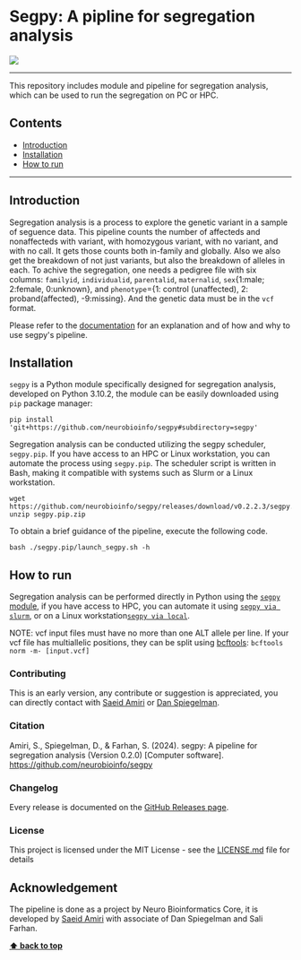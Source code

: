 # Segpy: A pipline for segregation analysis


[![](https://img.shields.io/badge/Documentation-segpy-blue)](https://neurobioinfo.github.io/segpy/site/) 

-------------

This repository includes module and pipeline for segregation analysis, which can be used to run the segregation on PC or HPC. 

## Contents
-  [Introduction](#introduction)
-  [Installation](#installation)
-  [How to run](#how-to-run)

---

## Introduction
Segregation analysis is a process to explore the genetic variant in a sample of seguence data. This pipeline counts the number of affecteds and nonaffecteds with variant, with homozygous variant, with no variant, and with no call. It gets those counts both in-family and globally. Also we also get the breakdown of not just variants, but also the breakdown of alleles in each. To achive the segregation, one needs a pedigree file with six columns: `familyid`, `individualid`, `parentalid`, `maternalid`, `sex`{1:male; 2:female, 0:unknown}, and `phenotype`={1: control (unaffected), 2: proband(affected), -9:missing}. And the genetic data must be in the `vcf` format.

Please refer to the [documentation](https://neurobioinfo.github.io/segpy/site/) for an explanation and of how and why to use segpy's pipeline.

## Installation
`segpy` is a Python module specifically designed for segregation analysis, developed on Python 3.10.2, the module can be easily downloaded using `pip` package manager:  

```
pip install 'git+https://github.com/neurobioinfo/segpy#subdirectory=segpy'
```

Segregation analysis can be conducted utilizing the segpy scheduler, `segpy.pip`. If you have access to an HPC or Linux workstation, you can automate the process using `segpy.pip`. The scheduler script is written in Bash, making it compatible with systems such as Slurm or a Linux workstation.

```
wget https://github.com/neurobioinfo/segpy/releases/download/v0.2.2.3/segpy.pip.zip
unzip segpy.pip.zip 
```

To obtain a brief guidance of the pipeline, execute the following code.
```
bash ./segpy.pip/launch_segpy.sh -h
```

## How to run
Segregation analysis can be performed directly in Python using the [`segpy` module](https://neurobioinfo.github.io/segpy/site/tutorial/segpy_module), if you have access to HPC, you can automate it using [`segpy via slurm`](https://neurobioinfo.github.io/segpy/site/tutorial/segpy_slurm), 
or on a Linux workstation[`segpy via local`](https://neurobioinfo.github.io/segpy/site/tutorial/segpy_local). 

NOTE: vcf input files must have no more than one ALT allele per line. If your vcf file has multiallelic positions, they can be split using [bcftools](https://github.com/samtools/bcftools): `bcftools norm -m- [input.vcf]`

### Contributing
This is an early version, any contribute or suggestion is appreciated, you can directly contact with [Saeid Amiri](https://github.com/saeidamiri1) or [Dan Spiegelman](https://github.com/danspiegelman).


### Citation
Amiri, S., Spiegelman, D., & Farhan, S. (2024). segpy: A pipeline for segregation analysis (Version 0.2.0) [Computer software]. https://github.com/neurobioinfo/segpy

### Changelog
Every release is documented on the [GitHub Releases page](https://github.com/neurobioinfo/segpy/releases).

### License
This project is licensed under the MIT License - see the [LICENSE.md](https://github.com/neurobioinfo/segpy/blob/main/LICENSE) file for details

## Acknowledgement
The pipeline is done as a project by Neuro Bioinformatics Core, it is developed by [Saeid Amiri](https://github.com/saeidamiri1) with associate of Dan Spiegelman and Sali Farhan. 


**[⬆ back to top](#contents)**
